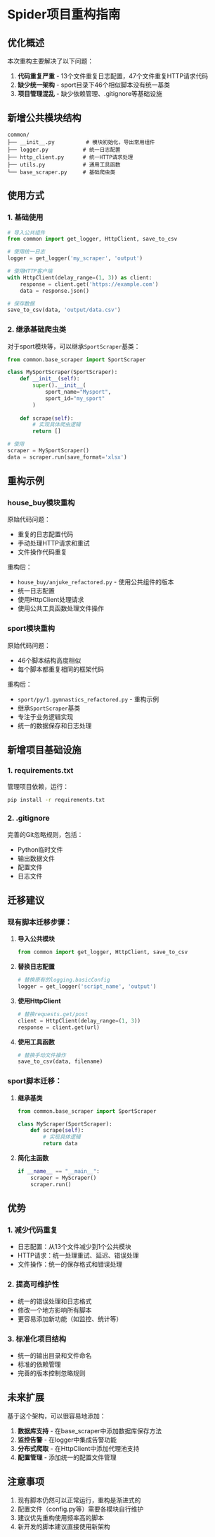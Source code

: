 # Spider项目重构指南

## 优化概述

本次重构主要解决了以下问题：
1. **代码重复严重** - 13个文件重复日志配置，47个文件重复HTTP请求代码
2. **缺少统一架构** - sport目录下46个相似脚本没有统一基类
3. **项目管理混乱** - 缺少依赖管理、.gitignore等基础设施

## 新增公共模块结构

```
common/
├── __init__.py          # 模块初始化，导出常用组件
├── logger.py           # 统一日志配置
├── http_client.py      # 统一HTTP请求处理
├── utils.py            # 通用工具函数
└── base_scraper.py     # 基础爬虫类
```

## 使用方式

### 1. 基础使用

```python
# 导入公共组件
from common import get_logger, HttpClient, save_to_csv

# 使用统一日志
logger = get_logger('my_scraper', 'output')

# 使用HTTP客户端
with HttpClient(delay_range=(1, 3)) as client:
    response = client.get('https://example.com')
    data = response.json()

# 保存数据
save_to_csv(data, 'output/data.csv')
```

### 2. 继承基础爬虫类

对于sport模块等，可以继承`SportScraper`基类：

```python
from common.base_scraper import SportScraper

class MySportScraper(SportScraper):
    def __init__(self):
        super().__init__(
            sport_name="Mysport", 
            sport_id="my_sport"
        )
    
    def scrape(self):
        # 实现具体爬虫逻辑
        return []

# 使用
scraper = MySportScraper()
data = scraper.run(save_format='xlsx')
```

## 重构示例

### house_buy模块重构

原始代码问题：
- 重复的日志配置代码
- 手动处理HTTP请求和重试
- 文件操作代码重复

重构后：
- `house_buy/anjuke_refactored.py` - 使用公共组件的版本
- 统一日志配置
- 使用HttpClient处理请求
- 使用公共工具函数处理文件操作

### sport模块重构

原始代码问题：
- 46个脚本结构高度相似
- 每个脚本都重复相同的框架代码

重构后：
- `sport/py/1.gymnastics_refactored.py` - 重构示例
- 继承`SportScraper`基类
- 专注于业务逻辑实现
- 统一的数据保存和日志处理

## 新增项目基础设施

### 1. requirements.txt
管理项目依赖，运行：
```bash
pip install -r requirements.txt
```

### 2. .gitignore
完善的Git忽略规则，包括：
- Python临时文件
- 输出数据文件
- 配置文件
- 日志文件

## 迁移建议

### 现有脚本迁移步骤：

1. **导入公共模块**
   ```python
   from common import get_logger, HttpClient, save_to_csv
   ```

2. **替换日志配置**
   ```python
   # 替换原有的logging.basicConfig
   logger = get_logger('script_name', 'output')
   ```

3. **使用HttpClient**
   ```python
   # 替换requests.get/post
   client = HttpClient(delay_range=(1, 3))
   response = client.get(url)
   ```

4. **使用工具函数**
   ```python
   # 替换手动文件操作
   save_to_csv(data, filename)
   ```

### sport脚本迁移：

1. **继承基类**
   ```python
   from common.base_scraper import SportScraper
   
   class MyScraper(SportScraper):
       def scrape(self):
           # 实现具体逻辑
           return data
   ```

2. **简化主函数**
   ```python
   if __name__ == "__main__":
       scraper = MyScraper()
       scraper.run()
   ```

## 优势

### 1. 减少代码重复
- 日志配置：从13个文件减少到1个公共模块
- HTTP请求：统一处理重试、延迟、错误处理
- 文件操作：统一的保存格式和错误处理

### 2. 提高可维护性
- 统一的错误处理和日志格式
- 修改一个地方影响所有脚本
- 更容易添加新功能（如监控、统计等）

### 3. 标准化项目结构
- 统一的输出目录和文件命名
- 标准的依赖管理
- 完善的版本控制忽略规则

## 未来扩展

基于这个架构，可以很容易地添加：
1. **数据库支持** - 在base_scraper中添加数据库保存方法
2. **监控告警** - 在logger中集成告警功能
3. **分布式爬取** - 在HttpClient中添加代理池支持
4. **配置管理** - 添加统一的配置文件管理

## 注意事项

1. 现有脚本仍然可以正常运行，重构是渐进式的
2. 配置文件（config.py等）需要各模块自行维护
3. 建议优先重构使用频率高的脚本
4. 新开发的脚本建议直接使用新架构